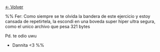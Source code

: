 [<- Volver](IndiceDeMaterias.md)

%%
Fer: Como siempre se te olvida la bandera de este ejercicio y estoy cansada de repetirtela,
la escondi en una boveda super hiper ultra segura, como el unico archivo que pesa 321 bytes

Pd. te odio uwu
- Dannita <3
%%
